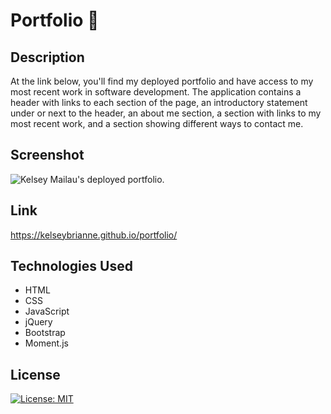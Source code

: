 # Portfolio 🌟

## Description

At the link below, you'll find my deployed portfolio and have access to my most recent work in software development. The application contains a header with links to each section of the page, an introductory statement under or next to the header, an about me section, a section with links to my most recent work, and a section showing different ways to contact me. 

## Screenshot

![Kelsey Mailau's deployed portfolio.](./assets/images/portfolio-screenshot.png)


## Link

https://kelseybrianne.github.io/portfolio/

## Technologies Used

- HTML
- CSS
- JavaScript
- jQuery
- Bootstrap
- Moment.js

## License

[![License: MIT](https://img.shields.io/badge/License-MIT-yellow.svg)](https://opensource.org/licenses/MIT)